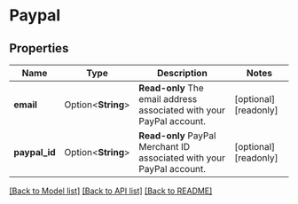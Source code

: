 # Paypal

## Properties

Name | Type | Description | Notes
------------ | ------------- | ------------- | -------------
**email** | Option<**String**> | __Read-only__ The email address associated with your PayPal account. | [optional][readonly]
**paypal_id** | Option<**String**> | __Read-only__ PayPal Merchant ID associated with your PayPal account. | [optional][readonly]

[[Back to Model list]](../README.md#documentation-for-models) [[Back to API list]](../README.md#documentation-for-api-endpoints) [[Back to README]](../README.md)


